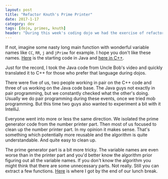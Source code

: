 ```yaml
---
layout: post
title: "Refactor Knuth's Prime Printer"
date: 2017-1-17
category: dev
tags: [dojo, primes, knuth]
header: "During this week's coding dojo we had the exercise of refactoring Knuth's prime printer. If you have seen episode Functions from Uncle Bob's Clean Code videos, this might have rung the bell."
---
```



If not, imagine some nasty long main function with wonderful variable names like `CC`, `RR`, `j` and `jPrime` for example. I hope you don't like these names. [Here](https://github.com/sandordargo/KnuthPrimeGenerator/tree/original_code) is the starting code in Java and [here in C++](https://github.com/sandordargo/KnuthPrimeGeneratorCpp). 

Just for the record, I took the Java code from Uncle Bob's video and quickly translated it to C++ for those who prefer that language during dojos.

There were five of us, two people working in pair on the C++ code and three of us working on the Java code base. The Java guys not exactly in pair programming, but we constantly checked what the other's doing. Usually we do pair programming during these events, once we tried mob programming. But this time two guys also wanted to experiment a bit with it IntelliJ.

Everyone went into more or less the same direction. We isolated the prime generator code from the number printer part. Then most of us focused to clean up the number printer part. In my opinion it makes sense. That's something which potentially more reusable and the algorithm is quite understandable. And quite easy to clean up.

The prime generator part is a bit more tricky. The variable names are even worse than in the printer part and you'd better know the algorithm prior figuring out all the variable names. If you don't know the algorithm you might think that there are some unnecessary parts. Not really. Still you can extract a few functions. [Here](https://github.com/sandordargo/KnuthPrimeGenerator) is where I got by the end of our lunch break.